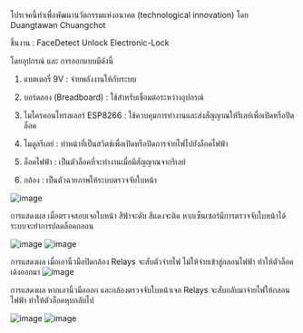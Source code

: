 โปรเจคนี้ทำเพื่อพัฒนานวัตกรรมแห่งอนาคต (technological innovation) โดย Duangtawan Chuangchot

ชิ้นงาน : FaceDetect Unlock Electronic-Lock


โดยอุปกรณ์ และ การออกแบบมีดังนี้

1) แบตเตอรี่ 9V : จ่ายพลังงานให้กับระบบ

2) บอร์ดลอง (Breadboard) : ใช้สำหรับเชื่อมต่อระหว่างอุปกรณ์
   
3) ไมโครคอนโทรลเลอร์ ESP8266 : ใช้ควบคุมการทำงานและส่งสัญญาณให้รีเลย์เพื่อเปิดหรือปิดล็อค
   
4) โมดูลรีเลย์ : ทำหน้าที่เป็นสวิตช์เพื่อเปิดหรือปิดการจ่ายไฟไปยังล็อคไฟฟ้า
   
5) ล็อคไฟฟ้า : เป็นตัวล็อคที่จะทำงานเมื่อมีสัญญาณจากรีเลย์
   
6) กล้อง : เป็นตัวฉายภาพให้ระบบตรวจจับใบหน้า 


![image](https://github.com/user-attachments/assets/4eee0350-6fef-45fa-ad5a-824a3865531b)

การแสดงผล เมื่อตรวจสอบเจอใบหน้า สีฟ้าจะดับ สีแดงจะติด หากเซ็นเซอร์มีการตรวจจับใบหน้าได้ ระบบจะทำการปลดล็อคกลอน

![image](https://github.com/user-attachments/assets/d5930516-dd26-41b6-be8d-f17e64bc3e7a)
![image](https://github.com/user-attachments/assets/7aae1795-b1f4-4d55-bd05-68f83cecc299)

การแสดงผล เมื่อเอานิ้วมือปิดกล้อง Relays จะสับตัวจ่ายไฟ ไม่ให้จ่ายเข้าสู่กลอนไฟฟ้า ทำให้ตัวล็อคเด้งออกมา 
![image](https://github.com/user-attachments/assets/c6181789-cca7-4fa9-96b6-4e0eb1976d08)

การแสดงผล หากเอานิ้วมือออก และกล้องตรวจจับใบหน้าเจอ Relays จะสับกลับมาจ่ายไฟให้กลอนไฟฟ้า ทำให้ตัวล็อคหุบกลับไป

![image](https://github.com/user-attachments/assets/b485ec97-890b-4a6b-bfb9-4fb2c53a2891)
![image](https://github.com/user-attachments/assets/320105d1-c745-4448-9160-c63a24e5da7b)

